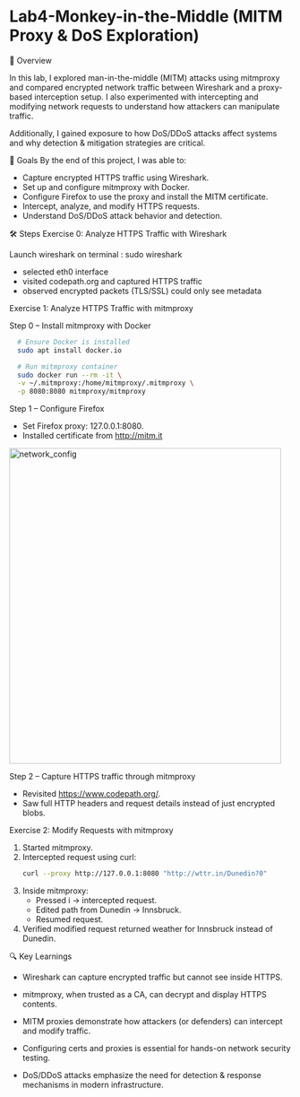 # Lab4-Monkey-in-the-Middle (MITM Proxy & DoS Exploration)

📌 Overview

In this lab, I explored man-in-the-middle (MITM) attacks using mitmproxy and compared encrypted network traffic between Wireshark and a proxy-based interception setup. I also experimented with intercepting and modifying network requests to understand how attackers can manipulate traffic.

Additionally, I gained exposure to how DoS/DDoS attacks affect systems and why detection & mitigation strategies are critical.

🎯 Goals
By the end of this project, I was able to:
- Capture encrypted HTTPS traffic using Wireshark.
- Set up and configure mitmproxy with Docker.
- Configure Firefox to use the proxy and install the MITM certificate.
- Intercept, analyze, and modify HTTPS requests.
- Understand DoS/DDoS attack behavior and detection.

🛠️ Steps
Exercise 0: Analyze HTTPS Traffic with Wireshark

Launch wireshark on terminal : sudo wireshark
- selected eth0 interface
- visited codepath.org and captured HTTPS traffic
- observed encrypted packets (TLS/SSL) could only see metadata

Exercise 1: Analyze HTTPS Traffic with mitmproxy

Step 0 – Install mitmproxy with Docker
  ```bash
    # Ensure Docker is installed
    sudo apt install docker.io  

    # Run mitmproxy container
    sudo docker run --rm -it \
    -v ~/.mitmproxy:/home/mitmproxy/.mitmproxy \
    -p 8080:8080 mitmproxy/mitmproxy
```
Step 1 – Configure Firefox
- Set Firefox proxy: 127.0.0.1:8080.
- Installed certificate from http://mitm.it

<img width="485" height="563" alt="network_config" src="https://github.com/user-attachments/assets/117645af-9bc7-4a7e-8ad7-075d3f393159" />

Step 2 – Capture HTTPS traffic through mitmproxy
- Revisited https://www.codepath.org/.
- Saw full HTTP headers and request details instead of just encrypted blobs.

Exercise 2: Modify Requests with mitmproxy
1. Started mitmproxy.
2. Intercepted request using curl:
   ```bash
   curl --proxy http://127.0.0.1:8080 "http://wttr.in/Dunedin?0"
3. Inside mitmproxy:
   - Pressed i → intercepted request.
   - Edited path from Dunedin → Innsbruck.
   - Resumed request.
4. Verified modified request returned weather for Innsbruck instead of Dunedin.

🔍 Key Learnings

- Wireshark can capture encrypted traffic but cannot see inside HTTPS.

- mitmproxy, when trusted as a CA, can decrypt and display HTTPS contents.

- MITM proxies demonstrate how attackers (or defenders) can intercept and modify traffic.

- Configuring certs and proxies is essential for hands-on network security testing.

- DoS/DDoS attacks emphasize the need for detection & response mechanisms in modern infrastructure.

